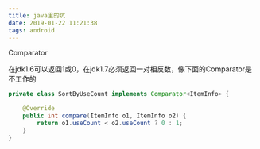 ```yaml
---
title: java里的坑
date: 2019-01-22 11:21:38
tags: android
---
```


Comparator

在jdk1.6可以返回1或0，在jdk1.7必须返回一对相反数，像下面的Comparator是不工作的
```java
private class SortByUseCount implements Comparator<ItemInfo> {

    @Override
    public int compare(ItemInfo o1, ItemInfo o2) {
        return o1.useCount < o2.useCount ? 0 : 1;
    }
}
```